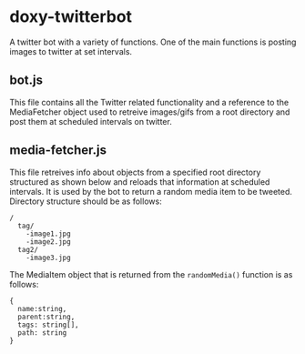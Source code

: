 # doxy-twitterbot
A twitter bot with a variety of functions. One of the main functions is posting images to twitter at set intervals.

## bot.js
This file contains all the Twitter related functionality and a reference to the MediaFetcher object used to retreive images/gifs from a root directory and post them at scheduled intervals on twitter.

## media-fetcher.js
This file retreives info about objects from a specified root directory structured as shown below and reloads that information at scheduled intervals. It is used by the bot to return a random media item to be tweeted.
Directory structure should be as follows:
```
/
  tag/
    -image1.jpg
    -image2.jpg
  tag2/
    -image3.jpg
```

The MediaItem object that is returned from the `randomMedia()` function is as follows:
```
{
  name:string,
  parent:string,
  tags: string[],
  path: string
}
```
